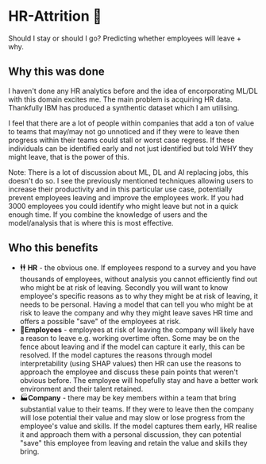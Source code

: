# HR-Attrition 👔
Should I stay or should I go? Predicting whether employees will leave + why.

## Why this was done
I haven't done any HR analytics before and the idea of encorporating ML/DL with this domain excites me. The main problem is acquiring HR data. Thankfully IBM has produced a synthentic dataset which I am utilising.

I feel that there are a lot of people within companies that add a ton of value to teams that may/may not go unnoticed and if they were to leave then progress within their teams could stall or worst case regress. If these individuals can be identified early and not just identified but told WHY they might leave, that is the power of this.

Note: There is a lot of discussion about ML, DL and AI replacing jobs, this doesn't do so. I see the previously mentioned techniques allowing users to increase their productivity and in this particular use case, potentially prevent employees leaving and improve the employees work. If you had 3000 employees you could identify who might leave but not in a quick enough time. If you combine the knowledge of users and the model/analysis that is where this is most effective.

## Who this benefits
* 🕴️🕴️ **HR** - the obvious one. If employees respond to a survey and you have thousands of employees, without analysis you cannot efficiently find out who might be at risk of leaving. Secondly you will want to know employee's specific reasons as to why they might be at risk of leaving, it needs to be personal. Having a model that can tell you who might be at risk to leave the company and why they might leave saves HR time and offers a possible "save" of the employees at risk.
* 💁**Employees** - employees at risk of leaving the company will likely have a reason to leave e.g. working overtime often. Some may be on the fence about leaving and if the model can capture it early, this can be resolved. If the model captures the reasons through model interpretability (using SHAP values) then HR can use the reasons to approach the employee and discuss these pain points that weren't obvious before. The employee will hopefully stay and have a better work environment and their talent retained.
* 🏭**Company** - there may be key members within a team that bring substantial value to their teams. If they were to leave then the company will lose potential their value and may slow or lose progress from the employee's value and skills. If the model captures them early, HR realise it and approach them with a personal discussion, they can potential "save" this employee from leaving and retain the value and skills they bring.
